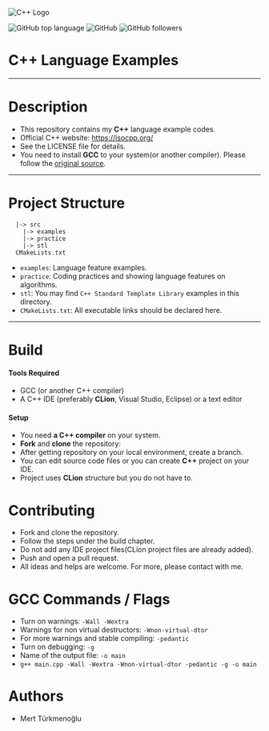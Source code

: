 ![C++ Logo](https://github.com/isocpp/logos/blob/master/cpp_logo.png?raw=true)  

![GitHub top language](https://img.shields.io/github/languages/top/mertturkmenoglu/cpp.svg) ![GitHub](https://img.shields.io/github/license/mertturkmenoglu/cpp.svg) ![GitHub followers](https://img.shields.io/github/followers/mertturkmenoglu.svg?style=social)
# C++ Language Examples
***
# Description
* This repository contains my **C++** language example codes.
* Official C++ website: https://isocpp.org/
* See the LICENSE file for details.
* You need to install **GCC** to your system(or another compiler). Please follow the [original source].
***
# Project Structure

```
  |-> src
    |-> examples
    |-> practice
    |-> stl
  CMakeLists.txt
```
  * `examples`: Language feature examples.
  * `practice`: Coding practices and showing language features on algorithms.
  * `stl`: You may find `C++ Standard Template Library` examples in this directory.
  * `CMakeLists.txt`: All executable links should be declared here.
***
# Build
#### Tools Required
* GCC (or another C++ compiler)
* A C++ IDE (preferably **CLion**, Visual Studio, Eclipse) or a text editor
#### Setup
* You need **a C++ compiler** on your system.
* **Fork** and **clone** the repository:
* After getting repository on your local environment, create a branch.
* You can edit source code files or you can create **C++** project on your IDE.
* Project uses **CLion** structure but you do not have to.
# Contributing
* Fork and clone the repository.
* Follow the steps under the build chapter.
* Do not add any IDE project files(CLion project files are already added).
* Push and open a pull request.
* All ideas and helps are welcome. For more, please contact with me.
# GCC Commands / Flags
* Turn on warnings: `-Wall -Wextra`
* Warnings for non virtual destructors: `-Wnon-virtual-dtor`
* For more warnings and stable compiling: `-pedantic`
* Turn on debugging: `-g`
* Name of the output file: `-o main`
* `g++ main.cpp -Wall -Wextra -Wnon-virtual-dtor -pedantic -g -o main`
# Authors
* Mert Türkmenoğlu

[original source]: https://gcc.gnu.org/